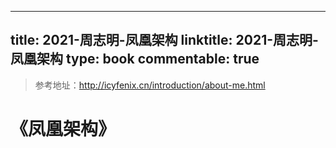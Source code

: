 
---
title: 2021-周志明-凤凰架构
linktitle: 2021-周志明-凤凰架构
type: book
commentable: true
---

> 参考地址：http://icyfenix.cn/introduction/about-me.html

# 《凤凰架构》

    